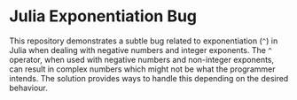 # Julia Exponentiation Bug

This repository demonstrates a subtle bug related to exponentiation (`^`) in Julia when dealing with negative numbers and integer exponents. The `^` operator, when used with negative numbers and non-integer exponents, can result in complex numbers which might not be what the programmer intends. The solution provides ways to handle this depending on the desired behaviour.

